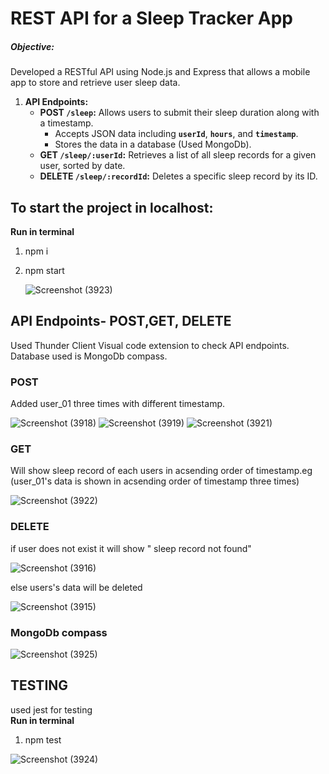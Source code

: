 # REST API for a Sleep Tracker App
##### **Objective:**
Developed a RESTful API using Node.js and Express that allows a mobile app to store and retrieve user sleep data.
1. **API Endpoints:**
    - **POST `/sleep`:** Allows users to submit their sleep duration along with a timestamp.
        - Accepts JSON data including **`userId`**, **`hours`**, and **`timestamp`**.
        - Stores the data in a database (Used MongoDb).
    - **GET `/sleep/:userId`:** Retrieves a list of all sleep records for a given user, sorted by date.
    - **DELETE `/sleep/:recordId`:** Deletes a specific sleep record by its ID.
  
      
## To start the project in localhost:
**Run in terminal**

1. npm i
2. npm start <br/>
   
   ![Screenshot (3923)](https://github.com/sakshi8299/sleep_tracker_app1/assets/78993444/1626a024-fd60-42e8-81a1-00f9f8a814a9)

## API Endpoints- POST,GET, DELETE

Used Thunder Client Visual code extension to check API endpoints.<br/>
Database used is MongoDb compass.

### POST
Added user_01 three times with different timestamp.

![Screenshot (3918)](https://github.com/sakshi8299/sleep_tracker_app1/assets/78993444/4a25b136-4d9b-43e1-b274-beefdc8ab86e)
![Screenshot (3919)](https://github.com/sakshi8299/sleep_tracker_app1/assets/78993444/4f10554a-3535-4029-bc60-f1de020673dd)
![Screenshot (3921)](https://github.com/sakshi8299/sleep_tracker_app1/assets/78993444/19d00472-644d-421a-a75a-70f4b4a218a2)


### GET
Will show sleep record of each users in acsending order of timestamp.eg (user_01's data is shown in acsending order of timestamp three times)

![Screenshot (3922)](https://github.com/sakshi8299/sleep_tracker_app1/assets/78993444/c86aa588-dc5b-4f12-97a4-e7013ef8ad1f)


### DELETE
if user does not exist it will show " sleep record not found"

![Screenshot (3916)](https://github.com/sakshi8299/sleep_tracker_app1/assets/78993444/61dc4506-27bb-48db-b21c-89f5d02c0905)

else users's data will be deleted

![Screenshot (3915)](https://github.com/sakshi8299/sleep_tracker_app1/assets/78993444/24ca1b9f-4ad4-4292-8666-a4215a762bf9)

### MongoDb compass

![Screenshot (3925)](https://github.com/sakshi8299/sleep_tracker_app1/assets/78993444/12f15567-0ae3-4b46-98e0-43fe928c898c)


## TESTING
used jest for testing<br/>
**Run in terminal**
1. npm test
   
![Screenshot (3924)](https://github.com/sakshi8299/sleep_tracker_app1/assets/78993444/911902c5-4c35-4a43-8536-643509613648)
